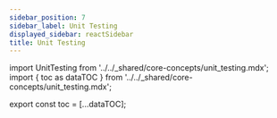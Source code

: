 ```yaml
---
sidebar_position: 7
sidebar_label: Unit Testing
displayed_sidebar: reactSidebar
title: Unit Testing
---
```


import UnitTesting from '../../_shared/core-concepts/unit_testing.mdx';
import { toc as dataTOC } from '../../_shared/core-concepts/unit_testing.mdx';

export const toc = [...dataTOC];

<UnitTesting />